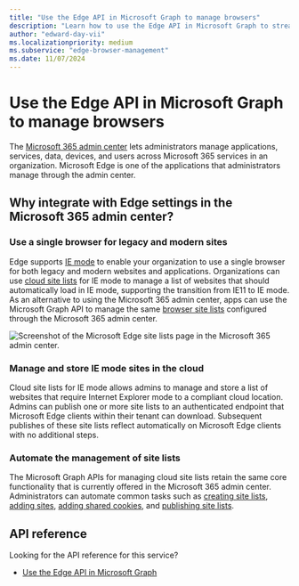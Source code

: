 ```yaml
---
title: "Use the Edge API in Microsoft Graph to manage browsers"
description: "Learn how to use the Edge API in Microsoft Graph to streamline the way you manage cloud site lists."
author: "edward-day-vii"
ms.localizationpriority: medium
ms.subservice: "edge-browser-management"
ms.date: 11/07/2024
---
```


# Use the Edge API in Microsoft Graph to manage browsers

The [Microsoft 365 admin center](https://admin.microsoft.com/) lets administrators manage applications, services, data, devices, and users across Microsoft 365 services in an organization. Microsoft Edge is one of the applications that administrators manage through the admin center.

## Why integrate with Edge settings in the Microsoft 365 admin center?

### Use a single browser for legacy and modern sites

Edge supports [IE mode](/deployedge/edge-ie-mode) to enable your organization to use a single browser for both legacy and modern websites and applications. Organizations can use [cloud site lists](/deployedge/edge-ie-mode-cloud-site-list-mgmt#overview) for IE mode to manage a list of websites that should automatically load in IE mode, supporting the transition from IE11 to IE mode. As an alternative to using the Microsoft 365 admin center, apps can use the Microsoft Graph API to manage the same [browser site lists](/graph/api/resources/browsersitelist) configured through the Microsoft 365 admin center.

![Screenshot of the Microsoft Edge site lists page in the Microsoft 365 admin center.](./images/edge-site-lists.png)

### Manage and store IE mode sites in the cloud

Cloud site lists for IE mode allows admins to manage and store a list of websites that require Internet Explorer mode to a compliant cloud location. Admins can publish one or more site lists to an authenticated endpoint that Microsoft Edge clients within their tenant can download. Subsequent publishes of these site lists reflect automatically on Microsoft Edge clients with no additional steps.

### Automate the management of site lists

The Microsoft Graph APIs for managing cloud site lists retain the same core functionality that is currently offered in the Microsoft 365 admin center. Administrators can automate common tasks such as [creating site lists](/graph/api/internetexplorermode-post-sitelists), [adding sites](/graph/api/browsersitelist-post-sites), [adding shared cookies](/graph/api/browsersitelist-post-sharedcookies), and [publishing site lists](/graph/api/browsersitelist-publish).

## API reference

Looking for the API reference for this service?

- [Use the Edge API in Microsoft Graph](/graph/api/resources/browser-edge-api-overview)

